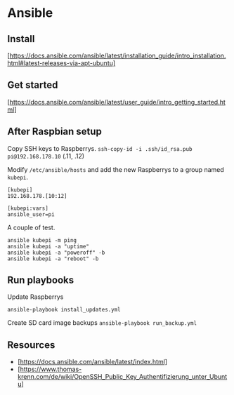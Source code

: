 # Ansible

## Install
[https://docs.ansible.com/ansible/latest/installation_guide/intro_installation.html#latest-releases-via-apt-ubuntu]

## Get started
[https://docs.ansible.com/ansible/latest/user_guide/intro_getting_started.html]

## After Raspbian setup
Copy SSH keys to Raspberrys.
`ssh-copy-id -i .ssh/id_rsa.pub pi@192.168.178.10` (.11, .12)

Modify `/etc/ansible/hosts` and add the new Raspberrys to a group named `kubepi`.
```
[kubepi]
192.168.178.[10:12]

[kubepi:vars]
ansible_user=pi
```

A couple of test.

```
ansible kubepi -m ping
ansible kubepi -a "uptime"
ansible kubepi -a "poweroff" -b
ansible kubepi -a "reboot" -b
```

## Run playbooks
Update Raspberrys

`ansible-playbook install_updates.yml`

Create SD card image backups
`ansible-playbook run_backup.yml`

## Resources
* [https://docs.ansible.com/ansible/latest/index.html]
* [https://www.thomas-krenn.com/de/wiki/OpenSSH_Public_Key_Authentifizierung_unter_Ubuntu]
